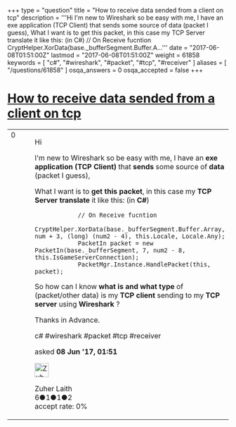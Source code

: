 +++
type = "question"
title = "How to receive data sended from a client on tcp"
description = '''Hi  I&#x27;m new to Wireshark so be easy with me, I have an exe application (TCP Client) that sends some source of data (packet I guess), What I want is to get this packet, in this case my TCP Server translate it like this: (in C#)  // On Receive fucntion  CryptHelper.XorData(base._bufferSegment.Buffer.A...'''
date = "2017-06-08T01:51:00Z"
lastmod = "2017-06-08T01:51:00Z"
weight = 61858
keywords = [ "c#", "#wireshark", "#packet", "#tcp", "#receiver" ]
aliases = [ "/questions/61858" ]
osqa_answers = 0
osqa_accepted = false
+++

<div class="headNormal">

# [How to receive data sended from a client on tcp](/questions/61858/how-to-receive-data-sended-from-a-client-on-tcp)

</div>

<div id="main-body">

<div id="askform">

<table id="question-table" style="width:100%;"><colgroup><col style="width: 50%" /><col style="width: 50%" /></colgroup><tbody><tr class="odd"><td style="width: 30px; vertical-align: top"><div class="vote-buttons"><div id="post-61858-score" class="post-score" title="current number of votes">0</div><div id="favorite-count" class="favorite-count"></div></div></td><td><div id="item-right"><div class="question-body"><p>Hi</p><p>I'm new to Wireshark so be easy with me, I have an <strong>exe application (TCP Client)</strong> that <strong>sends</strong> some source of <strong>data</strong> (packet I guess),</p><p>What I want is to <strong>get this packet</strong>, in this case my <strong>TCP Server translate</strong> it like this: (in <strong>C#</strong>)</p><pre><code>            // On Receive fucntion
            CryptHelper.XorData(base._bufferSegment.Buffer.Array, num + 3, (long) (num2 - 4), this.Locale, Locale.Any);
            PacketIn packet = new PacketIn(base._bufferSegment, 7, num2 - 8, this.IsGameServerConnection);
            PacketMgr.Instance.HandlePacket(this, packet);</code></pre><p>So how can I know <strong>what is and what type</strong> of (packet/other data) is my <strong>TCP client</strong> sending to my <strong>TCP server</strong> using <strong>Wireshark</strong> ?</p><p>Thanks in Advance.</p></div><div id="question-tags" class="tags-container tags">c# #wireshark #packet #tcp #receiver</div><div id="question-controls" class="post-controls"></div><div class="post-update-info-container"><div class="post-update-info post-update-info-user"><p>asked <strong>08 Jun '17, 01:51</strong></p><img src="https://secure.gravatar.com/avatar/94de119891699f2d75e0453019370652?s=32&amp;d=identicon&amp;r=g" class="gravatar" width="32" height="32" alt="Zuher%20Laith&#39;s gravatar image" /><p>Zuher Laith<br />
<span class="score" title="6 reputation points">6</span><span title="1 badges"><span class="badge1">●</span><span class="badgecount">1</span></span><span title="1 badges"><span class="silver">●</span><span class="badgecount">1</span></span><span title="2 badges"><span class="bronze">●</span><span class="badgecount">2</span></span><br />
<span class="accept_rate" title="Rate of the user&#39;s accepted answers">accept rate:</span> <span title="Zuher Laith has no accepted answers">0%</span></p></div></div><div id="comments-container-61858" class="comments-container"></div><div id="comment-tools-61858" class="comment-tools"></div><div class="clear"></div><div id="comment-61858-form-container" class="comment-form-container"></div><div class="clear"></div></div></td></tr></tbody></table>

</div>

</div>

